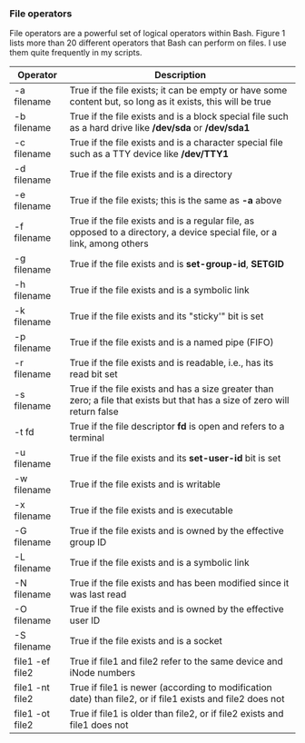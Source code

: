 ### File operators

File operators are a powerful set of logical operators within Bash. Figure 1 lists more than 20 different operators that Bash can perform on files. I use them quite frequently in my scripts.

| Operator        | Description                                                                                                                |
| --------------- | -------------------------------------------------------------------------------------------------------------------------- |
| -a filename     | True if the file exists; it can be empty or have some content but, so long as it exists, this will be true                 |
| -b filename     | True if the file exists and is a block special file such as a hard drive like **/dev/sda** or **/dev/sda1**                |
| -c filename     | True if the file exists and is a character special file such as a TTY device like **/dev/TTY1**                            |
| -d filename     | True if the file exists and is a directory                                                                                 |
| -e filename     | True if the file exists; this is the same as **-a** above                                                                  |
| -f filename     | True if the file exists and is a regular file, as opposed to a directory, a device special file, or a link, among others   |
| -g filename     | True if the file exists and is **set-group-id**, **SETGID**                                                                |
| -h filename     | True if the file exists and is a symbolic link                                                                             |
| -k filename     | True if the file exists and its "sticky'" bit is set                                                                       |
| -p filename     | True if the file exists and is a named pipe (FIFO)                                                                         |
| -r filename     | True if the file exists and is readable, i.e., has its read bit set                                                        |
| -s filename     | True if the file exists and has a size greater than zero; a file that exists but that has a size of zero will return false |
| -t fd           | True if the file descriptor **fd** is open and refers to a terminal                                                        |
| -u filename     | True if the file exists and its **set-user-id** bit is set                                                                 |
| -w filename     | True if the file exists and is writable                                                                                    |
| -x filename     | True if the file exists and is executable                                                                                  |
| -G filename     | True if the file exists and is owned by the effective group ID                                                             |
| -L filename     | True if the file exists and is a symbolic link                                                                             |
| -N filename     | True if the file exists and has been modified since it was last read                                                       |
| -O filename     | True if the file exists and is owned by the effective user ID                                                              |
| -S filename     | True if the file exists and is a socket                                                                                    |
| file1 -ef file2 | True if file1 and file2 refer to the same device and iNode numbers                                                         |
| file1 -nt file2 | True if file1 is newer (according to modification date) than file2, or if file1 exists and file2 does not                  |
| file1 -ot file2 | True if file1 is older than file2, or if file2 exists and file1 does not                                                   |